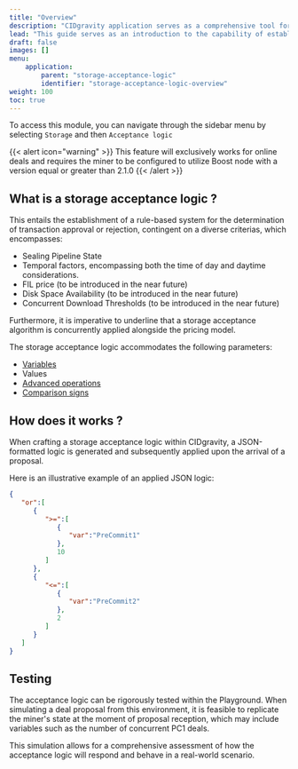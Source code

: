 ```yaml
---
title: "Overview"
description: "CIDgravity application serves as a comprehensive tool for managing and monitoring of : clients, pricing, acceptance criterias, avalability and activity."
lead: "This guide serves as an introduction to the capability of establishing acceptance rules that are contingent on pipeline sealing status"
draft: false
images: []
menu:
    application:
        parent: "storage-acceptance-logic"
        identifier: "storage-acceptance-logic-overview"
weight: 100
toc: true
---
```


To access this module, you can navigate through the sidebar menu by selecting `Storage` and then `Acceptance logic`

{{< alert icon="warning" >}}
This feature will exclusively works for online deals and requires the miner to be configured to utilize Boost node with a version equal or greater than 2.1.0
{{< /alert >}}

## What is a storage acceptance logic ?

This entails the establishment of a rule-based system for the determination of transaction approval or rejection, contingent on a diverse criterias, which encompasses:

- Sealing Pipeline State
- Temporal factors, encompassing both the time of day and daytime considerations.
- FIL price (to be introduced in the near future)
- Disk Space Availability (to be introduced in the near future)
- Concurrent Download Thresholds (to be introduced in the near future)

Furthermore, it is imperative to underline that a storage acceptance algorithm is concurrently applied alongside the pricing model.

The storage acceptance logic accommodates the following parameters:
- [Variables](../available-values)
- Values
- [Advanced operations](../advanced-operations)
- [Comparison signs](../comparison-signs)

## How does it works ?

When crafting a storage acceptance logic within CIDgravity, a JSON-formatted logic is generated and subsequently applied upon the arrival of a proposal. 

Here is an illustrative example of an applied JSON logic:

```json
{
   "or":[
      {
         ">=":[
            {
               "var":"PreCommit1"
            },
            10
         ]
      },
      {
         "<=":[
            {
               "var":"PreCommit2"
            },
            2
         ]
      }
   ]
}
```

## Testing 

The acceptance logic can be rigorously tested within the Playground. 
When simulating a deal proposal from this environment, it is feasible to replicate the miner's state at the moment of proposal reception, which may include variables such as the number of concurrent PC1 deals.

This simulation allows for a comprehensive assessment of how the acceptance logic will respond and behave in a real-world scenario.

